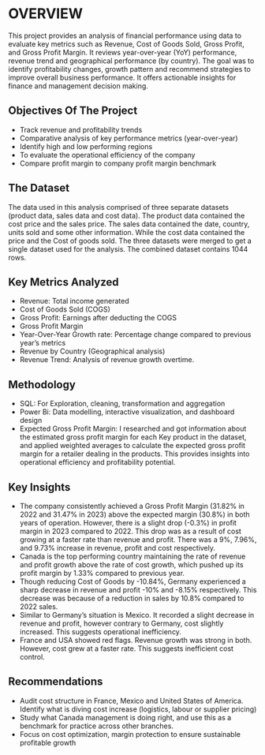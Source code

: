 # OVERVIEW
This project provides an analysis of financial performance using data to evaluate key metrics such as Revenue, Cost of Goods Sold, Gross Profit, and Gross Profit Margin. It reviews year-over-year (YoY) performance, revenue trend and geographical performance (by country). The goal was to identify profitability changes, growth pattern and recommend strategies to improve overall business performance. It offers actionable insights for finance and management decision making. 

## Objectives Of The Project 
-	Track revenue and profitability trends
-	Comparative analysis of key performance metrics (year-over-year)
-	Identify high and low performing regions
-	To evaluate the operational efficiency of the company
-	Compare profit margin to company profit margin benchmark

## The Dataset
The data used in this analysis comprised of three separate datasets (product data, sales data and cost data). The product data contained the cost price and the sales price. The sales data contained the date, country, units sold and some other information. While the cost data contained the price and the Cost of goods sold. The three datasets were merged to get a single dataset used for the analysis.  The combined dataset contains 1044 rows. 


## Key Metrics Analyzed
-	Revenue: Total income generated
-	Cost of Goods Sold (COGS)
-	Gross Profit: Earnings after deducting the COGS
-	Gross Profit Margin
-	Year-Over-Year Growth rate: Percentage change compared to previous year’s metrics
-	Revenue by Country (Geographical analysis)
-	Revenue Trend: Analysis of revenue growth overtime.

## Methodology 
-	SQL: For Exploration, cleaning, transformation and aggregation
-	Power Bi: Data modelling, interactive visualization, and dashboard design
-	Expected Gross Profit Margin: I researched and got information about the estimated gross profit margin for each Key product in the dataset, and applied weighted averages to calculate the  expected gross profit margin for a retailer dealing in the products. This provides insights into operational efficiency and profitability potential.

## Key Insights
-	The company consistently achieved a Gross Profit Margin (31.82% in 2022 and 31.47% in 2023) above the expected margin (30.8%) in both years of operation. However, there is a slight drop (-0.3%) in profit margin in 2023 compared to 2022. This drop was as a result of cost growing at a faster rate than revenue and profit. There was a 9%, 7.96%, and 9.73% increase in revenue, profit and cost respectively.
-	Canada is the top performing country maintaining the rate of revenue and profit growth above the rate of cost growth, which pushed up its profit margin by 1.33% compared to previous year.
-	Though reducing Cost of Goods by -10.84%, Germany experienced a sharp decrease in revenue and profit -10% and -8.15% respectively. This decrease was because of a reduction in sales by 10.8%    compared to 2022 sales.
-	Similar to Germany’s situation is Mexico. It recorded a slight decrease in revenue and profit, however contrary to Germany, cost slightly increased. This suggests operational inefficiency.
-	France and USA showed red flags. Revenue growth was strong in both. However, cost grew at a faster rate. This suggests inefficient cost control.

## Recommendations
-	Audit cost structure in France, Mexico and United States of America. Identify what is diving cost increase (logistics, labour or supplier pricing)
-	Study what Canada management is doing right, and use this as a benchmark for practice across other branches.
-	Focus on cost optimization, margin protection to ensure sustainable profitable growth
